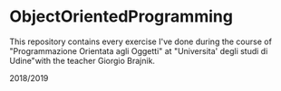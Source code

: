 
# ObjectOrientedProgramming
This repository contains every exercise I've done during the course of 
"Programmazione Orientata agli Oggetti" at "Universita' degli studi di 
Udine"with the teacher Giorgio Brajnik.

2018/2019
